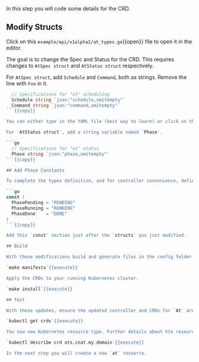 In this step you will code some details for the CRD.

## Modify Structs

Click on this `example/api/v1alpha1/at_types.go`{{open}} file to open it in the editor.

The goal is to change the Spec and Status for the CRD. This requires changes to `AtSpec struct` and `AtStatus struct` respectively.

For `AtSpec struct`, add `Schedule` and `Command`, both as strings. Remove the line with `Foo` in it.

```go
  // Specifications for "at" scheduling
  Schedule string `json:"schedule,omitempty"`
  Command string `json:"command,omitempty"`
```{{copy}}

You can either type in the YAML file (best way to learn) or click on the `Copy to Clipboard` icon that follows the text to and paste it into the editor. Any changes are saved automatically.

For `AtStatus struct`, add a string variable named `Phase`.

```go
  // Specifications for "at" status
  Phase string `json:"phase,omitempty"`
```{{copy}}

## Add Phase Constants

To complete the types definition, and for controller convenience, define the following phases in the same `example/api/v1alpha1/at_types.go`{{open}} file.

```go
const (
  PhasePending = "PENDING"
  PhaseRunning = "RUNNING"
  PhaseDone    = "DONE"
)
```{{copy}}

Add this `const` section just after the `structs` you just modified.

## Build

With these modifications build and generate files in the config folder.

`make manifests`{{execute}}

Apply the CRDs to your running Kubernetes cluster.

`make install`{{execute}}

## Test

With these updates, ensure the updated controller and CRDs for `At` are installed.

`kubectl get crds`{{execute}}

You now new Kubernetes resource type. Further details about hte resource can also be explored.

`kubectl describe crd ats.cnat.my.domain`{{execute}}

In the next step you will create a new `at` resource.
